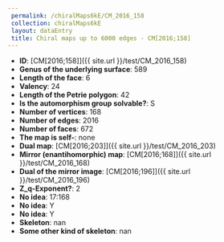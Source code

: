 ```yaml
--- 
 permalink: /chiralMaps6kE/CM_2016_158 
 collection: chiralMaps6kE
 layout: dataEntry
 title: Chiral maps up to 6000 edges - CM[2016;158]
---
```


- **ID**: [CM[2016;158]]({{ site.url }}/test/CM_2016_158)
- **Genus of the underlying surface**: 589
- **Length of the face**: 6
- **Valency**: 24
- **Length of the Petrie polygon**: 42
- **Is the automorphism group solvable?**: S
- **Number of vertices**: 168
- **Number of edges**: 2016
- **Number of faces**: 672
- **The map is self-**: none
- **Dual map**: [CM[2016;203]]({{ site.url }}/test/CM_2016_203)
- **Mirror (enantihomorphic) map**: [CM[2016;168]]({{ site.url }}/test/CM_2016_168)
- **Dual of the mirror image**: [CM[2016;196]]({{ site.url }}/test/CM_2016_196)
- **Z_q-Exponent?**: 2
- **No idea**:  17:168
- **No idea**: Y
- **No idea**: Y
- **Skeleton**: nan
- **Some other kind of skeleton**: nan
